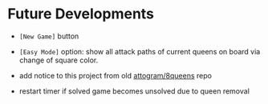 # Future Developments

* `[New Game]` button

* `[Easy Mode]` option:
  show all attack paths of current queens on board
  via change of square color.
  
* add notice to this project from old
  [attogram/8queens](https://github.com/attogram/8queens) repo

* restart timer if solved game becomes unsolved due to queen removal
